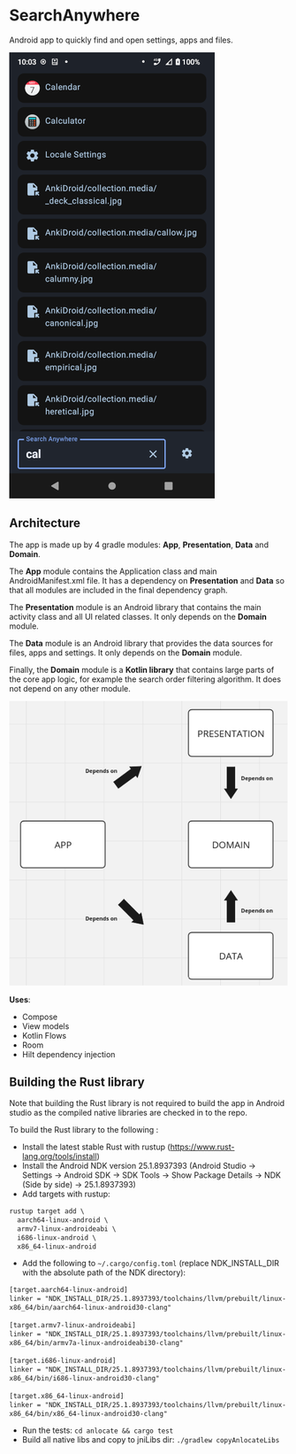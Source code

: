 # SearchAnywhere

Android app to quickly find and open settings, apps and files.

![app screenshot](screenshot.png)

## Architecture

The app is made up by 4 gradle modules: **App**, **Presentation**, **Data** and **Domain**.

The **App** module contains the Application class and main AndroidManifest.xml file.
It has a dependency on **Presentation** and **Data** so that all modules are included in the final 
dependency graph.

The **Presentation** module is an Android library that contains the main activity class and all
UI related classes. It only depends on the **Domain** module.

The **Data** module is an Android library that provides the data sources for files, apps and settings.
It only depends on the **Domain** module.

Finally, the **Domain** module is a **Kotlin library** that contains large parts of the core app 
logic, for example the search order filtering algorithm. It does not depend on any other module.

![app architecture diagram](structure.png)

__Uses__:

* Compose
* View models
* Kotlin Flows
* Room
* Hilt dependency injection

## Building the Rust library

Note that building the Rust library is not required to build the app in Android studio as the
compiled native libraries are checked in to the repo.

To build the Rust library to the following :

* Install the latest stable Rust with rustup (https://www.rust-lang.org/tools/install)
* Install the Android NDK version 25.1.8937393 (Android Studio -> Settings -> Android SDK -> SDK
  Tools -> Show Package Details -> NDK (Side by side) -> 25.1.8937393)
* Add targets with rustup:

```
rustup target add \
  aarch64-linux-android \
  armv7-linux-androideabi \
  i686-linux-android \
  x86_64-linux-android
```

* Add the following to `~/.cargo/config.toml` (replace NDK_INSTALL_DIR with the absolute path of the NDK
  directory):

```
[target.aarch64-linux-android]
linker = "NDK_INSTALL_DIR/25.1.8937393/toolchains/llvm/prebuilt/linux-x86_64/bin/aarch64-linux-android30-clang"

[target.armv7-linux-androideabi]
linker = "NDK_INSTALL_DIR/25.1.8937393/toolchains/llvm/prebuilt/linux-x86_64/bin/armv7a-linux-androideabi30-clang"

[target.i686-linux-android]
linker = "NDK_INSTALL_DIR/25.1.8937393/toolchains/llvm/prebuilt/linux-x86_64/bin/i686-linux-android30-clang"

[target.x86_64-linux-android]
linker = "NDK_INSTALL_DIR/25.1.8937393/toolchains/llvm/prebuilt/linux-x86_64/bin/x86_64-linux-android30-clang"
```

* Run the tests: `cd anlocate && cargo test`
* Build all native libs and copy to jniLibs dir: `./gradlew copyAnlocateLibs`
